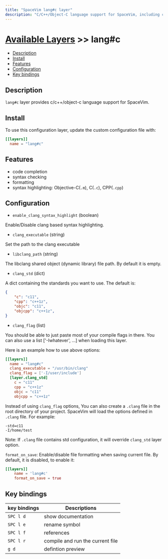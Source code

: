 ```yaml
---
title: "SpaceVim lang#c layer"
description: "C/C++/Object-C language support for SpaceVim, including code completion, jump to definition, and quick runner."
---
```


# [Available Layers](../../) >> lang#c

<!-- vim-markdown-toc GFM -->

- [Description](#description)
- [Install](#install)
- [Features](#features)
- [Configuration](#configuration)
- [Key bindings](#key-bindings)

<!-- vim-markdown-toc -->

## Description

`lang#c` layer provides c/c++/object-c language support for SpaceVim.

## Install

To use this configuration layer, update the custom configuration file with:

```toml
[[layers]]
  name = "lang#c"
```

## Features

- code completion
- syntax checking
- formatting
- syntax highlighting: Objective-C(`.m`), C(`.c`), CPP(`.cpp`)

## Configuration

- `enable_clang_syntax_highlight` (boolean)

Enable/Disable clang based syntax highlighting.

- `clang_executable` (string)

Set the path to the clang executable

- `libclang_path` (string)

The libclang shared object (dynamic library) file path. By default it is empty.

- `clang_std` (dict)

A dict containing the standards you want to use. The default is:

```json
{
    "c": "c11",
    "cpp": "c++1z",
    "objc": "c11",
    "objcpp": "c++1z",
}
```

- `clang_flag` (list)

You should be able to just paste most of your compile flags in there.
You can also use a list ['-Iwhatever', ...] when loading this layer.

Here is an example how to use above options:

```toml
[[layers]]
  name = "lang#c"
  clang_executable = "/usr/bin/clang"
  clang_flag = ['-I/user/include']
  [layer.clang_std]
    c = "c11"
    cpp = "c++1z"
    objc = "c11"
    objcpp = "c++1z"
```

Instead of using `clang_flag` options, You can also create a `.clang` file
in the root directory of your project. SpaceVim will load the options
defined in `.clang` file. For example:

```
-std=c11
-I/home/test
```

Note: If `.clang` file contains std configuration, it will override
`clang_std` layer option.

`format_on_save`: Enable/disable file formatting when saving current file. By default,
it is disabled, to enable it:
```toml
[[layers]]
    name = 'lang#c'
    format_on_save = true
  ```

## Key bindings

| key bindings | Descriptions                     |
| ------------ | -------------------------------- |
| `SPC l d`    | show documentation               |
| `SPC l e`    | rename symbol                    |
| `SPC l f`    | references                       |
| `SPC l r`    | compile and run the current file |
| `g d`        | defintion preview                |
